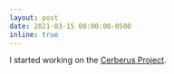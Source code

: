 ```yaml
---
layout: post
date: 2021-03-15 00:00:00-0500
inline: true
---
```


I started working on the [Cerberus Project](https://github.com/joehuchette/Cerberus.jl).
